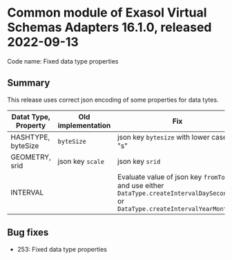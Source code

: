 # Common module of Exasol Virtual Schemas Adapters 16.1.0, released 2022-09-13

Code name: Fixed data type properties

## Summary

This release uses correct json encoding of some properties for data tytes.

| Datat Type, Property | Old implementation | Fix |
| --- | --- | --- |
| HASHTYPE, byteSize | `byteSize` | json key `bytesize` with lower case "s" |
| GEOMETRY, srid | json key `scale` | json key `srid` |
| INTERVAL  | | Evaluate value of json key `fromTo` and use either `DataType.createIntervalDaySecond()` or `DataType.createIntervalYearMonth()` |

## Bug fixes

* 253: Fixed data type properties

